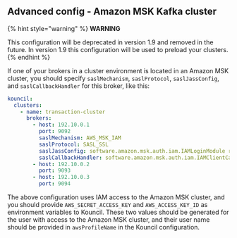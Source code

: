 ## Advanced config - Amazon MSK Kafka cluster

{% hint style="warning" %}
**WARNING**

This configuration will be deprecated in version 1.9 and removed in the future. In version 1.9 this
configuration will be used to preload your clusters.
{% endhint %}

If one of your brokers in a cluster environment is located in an Amazon MSK cluster, you should
specify `saslMechanism`, `saslProtocol`, `saslJassConfig`, and `saslCallbackHandler` for this
broker, like this:

```yaml
kouncil:
  clusters:
    - name: transaction-cluster
      brokers:
        - host: 192.10.0.1
          port: 9092
          saslMechanism: AWS_MSK_IAM
          saslProtocol: SASL_SSL
          saslJassConfig: software.amazon.msk.auth.iam.IAMLoginModule required awsProfileName="username";
          saslCallbackHandler: software.amazon.msk.auth.iam.IAMClientCallbackHandler
        - host: 192.10.0.2
          port: 9093
        - host: 192.10.0.3
          port: 9094
```

The above configuration uses IAM access to the Amazon MSK cluster, and you should
provide `AWS_SECRET_ACCESS_KEY` and `AWS_ACCESS_KEY_ID` as environment variables to Kouncil.
These two values should be generated for the user with access to the Amazon MSK cluster, and their
user name should be provided in `awsProfileName` in the Kouncil configuration.
